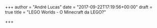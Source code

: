 +++
author = "André Lucas"
date = "2017-09-22T17:19:56+00:00"
draft = true
title = "LEGO Worlds - O Minecraft da LEGO?"

+++
